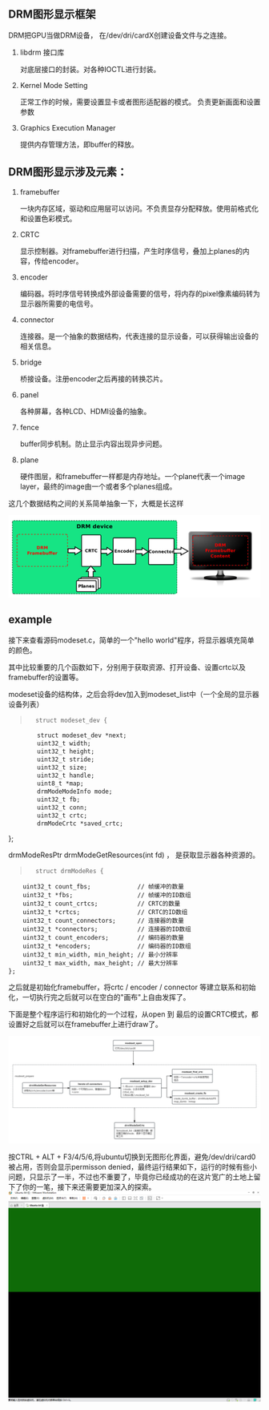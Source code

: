 ## DRM图形显示框架
DRM把GPU当做DRM设备， 在/dev/dri/cardX创建设备文件与之连接。

1. libdrm 接口库

	对底层接口的封装。对各种IOCTL进行封装。

2. Kernel Mode Setting

	正常工作的时候，需要设置显卡或者图形适配器的模式。 负责更新画面和设置参数

3. Graphics Execution Manager

	提供内存管理方法，即buffer的释放。


## DRM图形显示涉及元素：
1. framebuffer

	一块内存区域，驱动和应用层可以访问。不负责显存分配释放。使用前格式化和设置色彩模式。

2. CRTC

	显示控制器。对framebuffer进行扫描，产生时序信号，叠加上planes的内容，传给encoder。

3. encoder

	编码器。将时序信号转换成外部设备需要的信号，将内存的pixel像素编码转为显示器所需要的电信号。

4. connector

	连接器。是一个抽象的数据结构，代表连接的显示设备，可以获得输出设备的相关信息。

5. bridge

	桥接设备。注册encoder之后再接的转换芯片。

6. panel

	各种屏幕，各种LCD、HDMI设备的抽象。

7. fence

	buffer同步机制。防止显示内容出现异步问题。

8. plane

	硬件图层，和framebuffer一样都是内存地址。一个plane代表一个image layer，最终的image由一个或者多个planes组成。


这几个数据结构之间的关系简单抽象一下，大概是长这样

![Image](./image/drm_1.png)



## example
接下来查看源码modeset.c，简单的一个"hello world"程序，将显示器填充简单的颜色。

其中比较重要的几个函数如下，分别用于获取资源、打开设备、设置crtc以及framebuffer的设置等。

modeset设备的结构体，之后会将dev加入到modeset_list中（一个全局的显示器设备列表）
>		struct modeset_dev {
			struct modeset_dev *next;
			uint32_t width;
			uint32_t height;
			uint32_t stride;
			uint32_t size;
			uint32_t handle;
			uint8_t *map;
			drmModeModeInfo mode;
			uint32_t fb;
			uint32_t conn;
			uint32_t crtc;
			drmModeCrtc *saved_crtc;
};

drmModeResPtr drmModeGetResources(int fd) ， 是获取显示器各种资源的。

>		struct drmModeRes {
   		uint32_t count_fbs;             // 帧缓冲的数量
   		uint32_t *fbs;                  // 帧缓冲的ID数组
    	uint32_t count_crtcs;           // CRTC的数量
    	uint32_t *crtcs;                // CRTC的ID数组
    	uint32_t count_connectors;      // 连接器的数量
    	uint32_t *connectors;           // 连接器的ID数组
    	uint32_t count_encoders;        // 编码器的数量
    	uint32_t *encoders;             // 编码器的ID数组
    	uint32_t min_width, min_height; // 最小分辨率
    	uint32_t max_width, max_height; // 最大分辨率
	};

之后就是初始化framebuffer，将crtc / encoder / connector 等建立联系和初始化，一切执行完之后就可以在空白的"画布"上自由发挥了。

下面是整个程序运行和初始化的一个过程，从open 到 最后的设置CRTC模式，都设置好之后就可以在framebuffer上进行draw了。

![Image](./image/drm_2.png)

按CTRL + ALT + F3/4/5/6,将ubuntu切换到无图形化界面，避免/dev/dri/card0被占用，否则会显示permisson denied，最终运行结果如下，运行的时候有些小问题，只显示了一半，不过也不重要了，毕竟你已经成功的在这片宽广的土地上留下了你的一笔，接下来还需要更加深入的探索。
![Image](./image/drm_3.png)






